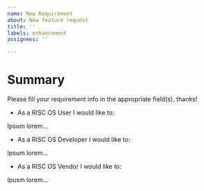 ```yaml
---
name: New Requirement
about: New feature request
title: ''
labels: enhancement
assignees: ''

---
```


# Summary
Please fill your requirement info in the appropriate field(s), thanks!

- As a RISC OS User I would like to:

Ipsum lorem...

- As a RISC OS Developer I would like to:

Ipsum lorem...

- As a RISC OS Vendor I would like to:

Ipusm lorem...

